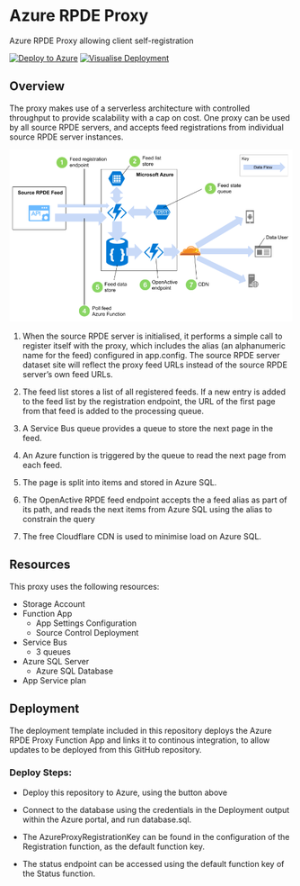 # Azure RPDE Proxy
Azure RPDE Proxy allowing client self-registration

[![Deploy to Azure](https://azuredeploy.net/deploybutton.png)](https://portal.azure.com/#create/Microsoft.Template/uri/https%3A%2F%2Fraw.githubusercontent.com%2Fopenactive%2Fazure-rpde-proxy%2Fmaster%2FAzureRpdeProxyDeployment%2Fazuredeploy.json) [![Visualise Deployment](http://armviz.io/visualizebutton.png)](http://armviz.io/#/?load=https%3A%2F%2Fraw.githubusercontent.com%2Fopenactive%2Fazure-rpde-proxy%2Fmaster%2FAzureRpdeProxyDeployment%2Fazuredeploy.json)

## Overview

The proxy makes use of a serverless architecture with controlled throughput to provide scalability with a cap on cost. One proxy can be used by all source RPDE servers, and accepts feed registrations from individual source RPDE server instances.

![RPDE Proxy Architecture](rpde-proxy-architecture.png)

1. When the source RPDE server is initialised, it performs a simple call to register itself with the proxy, which includes the alias  (an alphanumeric name for the feed) configured in app.config. The source RPDE server dataset site will reflect the proxy feed URLs instead of the source RPDE server’s own feed URLs.

2. The feed list stores a list of all registered feeds. If a new entry is added to the feed list by the registration endpoint, the URL of the first page from that feed is added to the processing queue.

3. A Service Bus queue provides a queue to store the next page in the feed.

4. An Azure function is triggered by the queue to read the next page from each feed.

5. The page is split into items and stored in Azure SQL.

6. The OpenActive RPDE feed endpoint accepts the a feed alias as part of its path, and reads the next items from Azure SQL using the alias to constrain the query

7. The free Cloudflare CDN is used to minimise load on Azure SQL. 

## Resources

This proxy uses the following resources:

- Storage Account
- Function App
    - App Settings Configuration
    - Source Control Deployment
- Service Bus
	- 3 queues
- Azure SQL Server
	- Azure SQL Database
- App Service plan


## Deployment

The deployment template included in this repository deploys the Azure RPDE Proxy Function App and links it to continous integration, to allow updates to be deployed from this GitHub repository.

### Deploy Steps:

- Deploy this repository to Azure, using the button above

- Connect to the database using the credentials in the Deployment output within the Azure portal, and run database.sql.

- The AzureProxyRegistrationKey can be found in the configuration of the Registration function, as the default function key.

- The status endpoint can be accessed using the default function key of the Status function.
